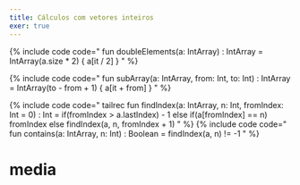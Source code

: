 ```yaml
---
title: Cálculos com vetores inteiros
exer: true
---
```


{% include code code="
fun doubleElements(a: IntArray) : IntArray =
    IntArray(a.size * 2) { a[it / 2] }
" %}

{% include code code="
fun subArray(a: IntArray, from: Int, to: Int) : IntArray =
    IntArray(to - from + 1) { a[it + from] }
" %}


{% include code code="
tailrec fun findIndex(a: IntArray, n: Int, fromIndex: Int = 0) : Int =
    if(fromIndex > a.lastIndex) - 1
    else if(a[fromIndex] == n) fromIndex
    else findIndex(a, n, fromIndex + 1)
" %}
    {% include code code="
fun contains(a: IntArray, n: Int) : Boolean = findIndex(a, n) != -1
" %}

# media
